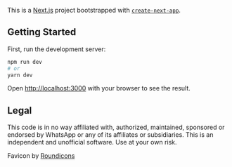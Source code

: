 This is a [Next.js](https://nextjs.org/) project bootstrapped with [`create-next-app`](https://github.com/vercel/next.js/tree/canary/packages/create-next-app).

## Getting Started

First, run the development server:

```bash
npm run dev
# or
yarn dev
```

Open [http://localhost:3000](http://localhost:3000) with your browser to see the result.

## Legal

This code is in no way affiliated with, authorized, maintained, sponsored or endorsed by WhatsApp or any of its affiliates or subsidiaries. This is an independent and unofficial software. Use at your own risk.

Favicon by [Roundicons](https://www.iconfinder.com/icons/2560342/media_message_network_social_icon)
